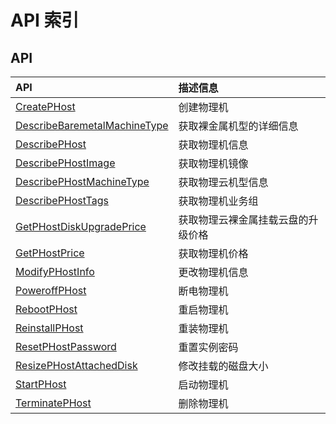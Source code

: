 # API 索引

## API

| API | 描述信息 |
|:---|:---|
|[CreatePHost](api/uphost-api/create_phost)|创建物理机|
|[DescribeBaremetalMachineType](api/uphost-api/describe_baremetal_machine_type)|获取裸金属机型的详细信息|
|[DescribePHost](api/uphost-api/describe_phost)|获取物理机信息|
|[DescribePHostImage](api/uphost-api/describe_phost_image)|获取物理机镜像|
|[DescribePHostMachineType](api/uphost-api/describe_phost_machine_type)|获取物理云机型信息|
|[DescribePHostTags](api/uphost-api/describe_phost_tags)|获取物理机业务组|
|[GetPHostDiskUpgradePrice](api/uphost-api/get_phost_disk_upgrade_price)|获取物理云裸金属挂载云盘的升级价格|
|[GetPHostPrice](api/uphost-api/get_phost_price)|获取物理机价格|
|[ModifyPHostInfo](api/uphost-api/modify_phost_info)|更改物理机信息|
|[PoweroffPHost](api/uphost-api/poweroff_phost)|断电物理机|
|[RebootPHost](api/uphost-api/reboot_phost)|重启物理机|
|[ReinstallPHost](api/uphost-api/reinstall_phost)|重装物理机|
|[ResetPHostPassword](api/uphost-api/reset_phost_password)|重置实例密码|
|[ResizePHostAttachedDisk](api/uphost-api/resize_phost_attached_disk)|修改挂载的磁盘大小|
|[StartPHost](api/uphost-api/start_phost)|启动物理机|
|[TerminatePHost](api/uphost-api/terminate_phost)|删除物理机|
